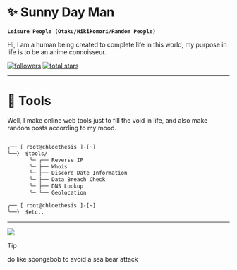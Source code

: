 # ✨ Sunny Day Man

**`Leisure People (Otaku/Hikikomori/Random People)`**

Hi, I am a human being created to complete life in this world, my purpose in life is to be an anime connoisseur. 

<p align="left">
      <a href="https://github.com/chloethesis?tab=followers">
         <img alt="followers" title="Follow me on Github" src="https://custom-icon-badges.demolab.com/github/followers/chloethesis?color=236ad3&labelColor=1155ba&style=for-the-badge&logo=person-add&label=Follow&logoColor=white"/></a>
      <a href="https://github.com/chloethesis?tab=repositories&sort=stargazers">
         <img alt="total stars" title="Total stars on GitHub" src="https://custom-icon-badges.demolab.com/github/stars/chloethesis?color=55960c&style=for-the-badge&labelColor=488207&logo=star"/></a>
   </p>
   
---

# 📂 Tools

Well, I make online web tools just to fill the void in life, and also make random posts according to my mood.

```diff

╭── [ root@chloethesis ]-[~]
╰──〉 $tools/
       ╰─ ┌── Reverse IP
       ╰─ ├── Whois
       ╰─ ├── Discord Date Information
       ╰─ ├── Data Breach Check
       ╰─ ├── DNS Lookup
       ╰─ └── Geolocation

╭── [ root@chloethesis ]-[~]
╰──〉 $etc..


```

---

<img src="https://media.moddb.com/cache/images/games/1/39/38888/thumb_620x2000/Ultima.gif">

> [!TIP]
> do like spongebob to avoid a sea bear attack 
